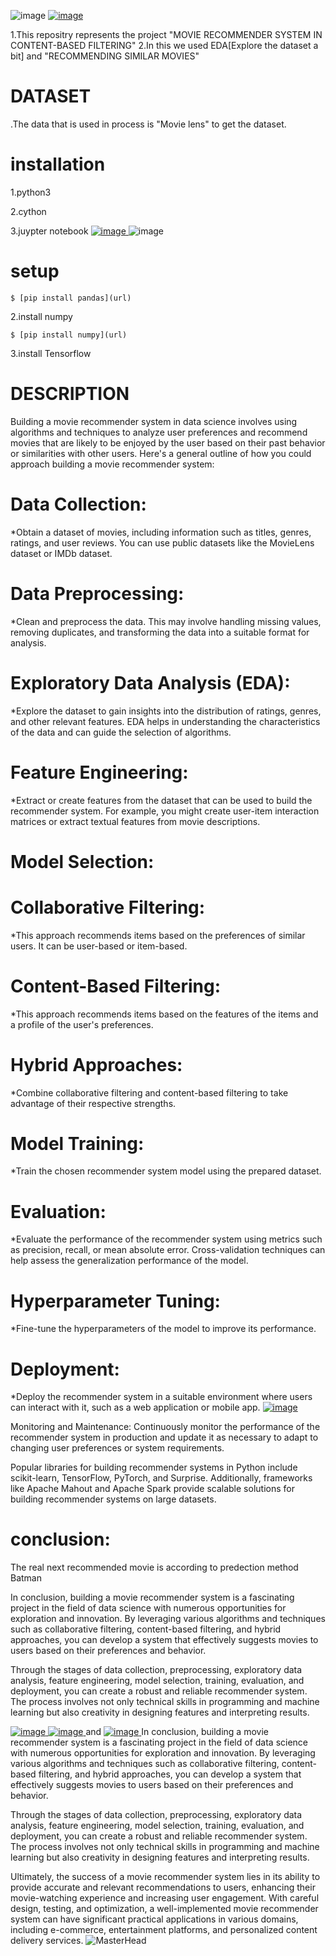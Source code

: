 ![image](https://github.com/manikantareddychamala/MOVIE-RECOMMENDER-SYSTEM-IN-DATA-SCIENCE/assets/162694056/8e2e9e23-f0e0-43f9-a5b9-7f8ec72bb668)  [
![image](https://github.com/manikantareddychamala/MOVIE-RECOMMENDER-SYSTEM-IN-DATA-SCIENCE/assets/162694056/4d9ad7a5-6cd5-4357-adc4-69f23509aa49)
](url)
 
1.This repositry represents the project "MOVIE RECOMMENDER SYSTEM IN CONTENT-BASED FILTERING"
2.In this we used EDA[Explore the dataset a bit] and "RECOMMENDING SIMILAR MOVIES"
#                   DATASET
.The data that is used in process is "Movie lens" to get the dataset.
# installation
1.python3

2.cython

3.juypter notebook       [
![image](https://github.com/manikantareddychamala/MOVIE-RECOMMENDER-SYSTEM-IN-DATA-SCIENCE/assets/162694056/0299fcc7-87cd-410a-870a-c349b9c9f71e)
](url)
![image](https://github.com/manikantareddychamala/MOVIE-RECOMMENDER-SYSTEM-IN-DATA-SCIENCE/assets/162694056/8a231021-335d-4c00-b6fa-ecb88da27dab)

# setup
    $ [pip install pandas](url)
2.install numpy

    $ [pip install numpy](url)
3.install Tensorflow

   

# DESCRIPTION
Building a movie recommender system in data science involves using algorithms and techniques to analyze user preferences and recommend movies that are likely to be enjoyed by the user based on their past behavior or similarities with other users. Here's a general outline of how you could approach building a movie recommender system:

# Data Collection: 
*Obtain a dataset of movies, including information such as titles, genres, ratings, and user reviews. You can use public datasets like the MovieLens dataset or IMDb dataset.

# Data Preprocessing: 
*Clean and preprocess the data. This may involve handling missing values, removing duplicates, and transforming the data into a suitable format for analysis.

# Exploratory Data Analysis (EDA): 
*Explore the dataset to gain insights into the distribution of ratings, genres, and other relevant features. EDA helps in understanding the characteristics of the data and can guide the selection of algorithms.

# Feature Engineering: 
*Extract or create features from the dataset that can be used to build the recommender system. For example, you might create user-item interaction matrices or extract textual features from movie descriptions.

#  Model Selection:

# Collaborative Filtering: 
*This approach recommends items based on the preferences of similar users. It can be user-based or item-based.
# Content-Based Filtering: 
*This approach recommends items based on the features of the items and a profile of the user's preferences.
# Hybrid Approaches: 
*Combine collaborative filtering and content-based filtering to take advantage of their respective strengths.
# Model Training: 
*Train the chosen recommender system model using the prepared dataset.

# Evaluation:
*Evaluate the performance of the recommender system using metrics such as precision, recall, or mean absolute error. Cross-validation techniques can help assess the generalization performance of the model.

# Hyperparameter Tuning: 
*Fine-tune the hyperparameters of the model to improve its performance.

# Deployment: 
*Deploy the recommender system in a suitable environment where users can interact with it, such as a web application or mobile app.
 [
![image](https://github.com/manikantareddychamala/MOVIE-RECOMMENDER-SYSTEM-IN-DATA-SCIENCE/assets/162694056/a96519fd-6c82-4cc5-97e2-8708ef501186)
](url)

Monitoring and Maintenance: Continuously monitor the performance of the recommender system in production and update it as necessary to adapt to changing user preferences or system requirements.

Popular libraries for building recommender systems in Python include scikit-learn, TensorFlow, PyTorch, and Surprise. Additionally, frameworks like Apache Mahout and Apache Spark provide scalable solutions for building recommender systems on large datasets.
 # conclusion:
 The real next recommended movie is according to predection method Batman

 In conclusion, building a movie recommender system is a fascinating project in the field of data science with numerous opportunities for exploration and innovation. By leveraging various algorithms and techniques such as collaborative filtering, content-based filtering, and hybrid approaches, you can develop a system that effectively suggests movies to users based on their preferences and behavior.

Through the stages of data collection, preprocessing, exploratory data analysis, feature engineering, model selection, training, evaluation, and deployment, you can create a robust and reliable recommender system. The process involves not only technical skills in programming and machine learning but also creativity in designing features and interpreting results.

[
![image](https://github.com/manikantareddychamala/MOVIE-RECOMMENDER-SYSTEM-IN-DATA-SCIENCE/assets/162694056/0f0a7e90-154f-484c-b95d-2d544a2f68ed)
](url)   [
![image](https://github.com/manikantareddychamala/MOVIE-RECOMMENDER-SYSTEM-IN-DATA-SCIENCE/assets/162694056/bb5fcd91-020e-42f5-951a-627bc7496f15)
](url)
    and 
[
![image](https://github.com/manikantareddychamala/MOVIE-RECOMMENDER-SYSTEM-IN-DATA-SCIENCE/assets/162694056/4b60e65a-ab5b-421d-bd93-8b90ca6c15b3)
](url) In conclusion, building a movie recommender system is a fascinating project in the field of data science with numerous opportunities for exploration and innovation. By leveraging various algorithms and techniques such as collaborative filtering, content-based filtering, and hybrid approaches, you can develop a system that effectively suggests movies to users based on their preferences and behavior.

Through the stages of data collection, preprocessing, exploratory data analysis, feature engineering, model selection, training, evaluation, and deployment, you can create a robust and reliable recommender system. The process involves not only technical skills in programming and machine learning but also creativity in designing features and interpreting results.

Ultimately, the success of a movie recommender system lies in its ability to provide accurate and relevant recommendations to users, enhancing their movie-watching experience and increasing user engagement. With careful design, testing, and optimization, a well-implemented movie recommender system can have significant practical applications in various domains, including e-commerce, entertainment platforms, and personalized content delivery services.
 ![MasterHead](https://github.com/manikantareddychamala/MOVIE-RECOMMENDER-SYSTEM-IN-DATA-SCIENCE/assets/162694056/a8904641-ca1c-4bcd-93fd-c7f06868a579)





